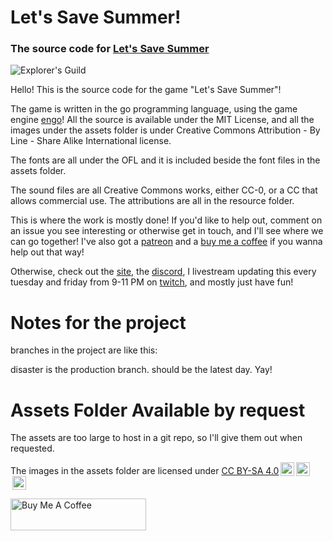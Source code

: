 # Let's Save Summer!

### The source code for [Let's Save Summer](https://www.letssavesummer.com)

![Explorer's Guild](https://www.letssavesummer.com/readme/explorer.png)

Hello! This is the source code for the game "Let's Save Summer"!

The game is written in the go programming language, using the game engine [engo](https://www.github.com/EngoEngine/engo)!
All the source is available under the MIT License, and all the images under the
assets folder is under Creative Commons Attribution - By Line - Share Alike International license.

The fonts are all under the OFL and it is included beside the font files in the assets folder.

The sound files are all Creative Commons works, either
CC-0, or a CC that allows commercial use. The attributions are all in the resource folder.

This is where the work is mostly done! If you'd like to help out, comment on an issue you see interesting or otherwise
get in touch, and I'll see where we can go together! I've also got a [patreon](https://www.patreon.com/noofbiz) and a
[buy me a coffee](https://www.buymeacoffee.com/Letssavesummer) if you wanna help out that way!

Otherwise, check out the [site](https://www.github.com/EngoEngine/engo), the [discord](https://discord.gg/EgrBq9),
I livestream updating this every tuesday and friday from 9-11 PM on [twitch](https://www.twitch.tv/noofbiz), and mostly
just have fun!

# Notes for the project

branches in the project are like this:

disaster is the production branch. should be the latest
day. Yay!

# Assets Folder Available by request

The assets are too large to host in a git repo, so I'll give them out when
requested.

<p xmlns:dct="http://purl.org/dc/terms/" xmlns:cc="http://creativecommons.org/ns#" class="license-text">The images in the assets folder are licensed under <a rel="license" href="https://creativecommons.org/licenses/by-sa/4.0">CC BY-SA 4.0<img style="height:22px!important;margin-left:3px;vertical-align:text-bottom;" src="https://mirrors.creativecommons.org/presskit/icons/cc.svg?ref=chooser-v1" /><img style="height:22px!important;margin-left:3px;vertical-align:text-bottom;" src="https://mirrors.creativecommons.org/presskit/icons/by.svg?ref=chooser-v1" /><img style="height:22px!important;margin-left:3px;vertical-align:text-bottom;" src="https://mirrors.creativecommons.org/presskit/icons/sa.svg?ref=chooser-v1" /></a></p>

<a href="https://www.buymeacoffee.com/Letssavesummer" target="\_blank"><img src="https://cdn.buymeacoffee.com/buttons/default-orange.png" alt="Buy Me A Coffee" style="height: 51px !important;width: 217px !important;" ></a>
